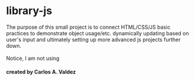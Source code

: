 # library-js

The purpose of this small project is to connect HTML/CSS/JS basic practices to demonstrate object usage/etc.
dynamically updating based on user's input and ultimately setting up more advanced js projects further down.
<br></br>
Notice, I am not using
#### created by Carlos A. Valdez